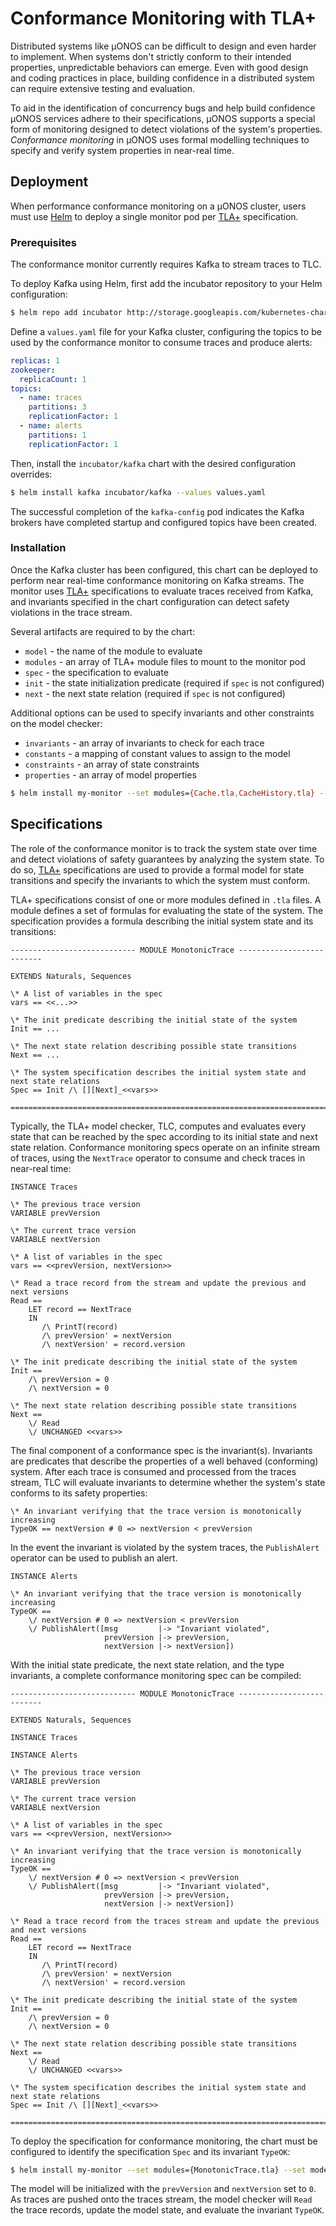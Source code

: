 # Conformance Monitoring with TLA+

Distributed systems like µONOS can be difficult to design and even harder to implement. When
systems don't strictly conform to their intended properties, unpredictable behaviors can emerge.
Even with good design and coding practices in place, building confidence in a distributed system
can require extensive testing and evaluation.

To aid in the identification of concurrency bugs and help build confidence µONOS services adhere
to their specifications, µONOS supports a special form of monitoring designed to detect violations
of the system's properties. _Conformance monitoring_ in µONOS uses formal modelling techniques to
specify and verify system properties in near-real time.

## Deployment

When performance conformance monitoring on a µONOS cluster, users must use [Helm] to deploy a
single monitor pod per [TLA+] specification.

### Prerequisites

The conformance monitor currently requires Kafka to stream traces to TLC.

To deploy Kafka using Helm, first add the incubator repository to your Helm configuration:

```bash
$ helm repo add incubator http://storage.googleapis.com/kubernetes-charts-incubator
```

Define a `values.yaml` file for your Kafka cluster, configuring the topics to be used by the conformance monitor
to consume traces and produce alerts:

```yaml
replicas: 1
zookeeper:
  replicaCount: 1
topics:
  - name: traces
    partitions: 3
    replicationFactor: 1
  - name: alerts
    partitions: 1
    replicationFactor: 1
```

Then, install the `incubator/kafka` chart with the desired configuration overrides:

```bash
$ helm install kafka incubator/kafka --values values.yaml
```

The successful completion of the `kafka-config` pod indicates the Kafka brokers have completed startup and
configured topics have been created.

### Installation

Once the Kafka cluster has been configured, this chart can be deployed to perform near real-time conformance
monitoring on Kafka streams. The monitor uses [TLA+] specifications to evaluate traces received from Kafka,
and invariants specified in the chart configuration can detect safety violations in the trace stream.

Several artifacts are required to by the chart:

* `model` - the name of the module to evaluate
* `modules` - an array of TLA+ module files to mount to the monitor pod
* `spec` - the specification to evaluate
* `init` - the state initialization predicate (required if `spec` is not configured)
* `next` - the next state relation (required if `spec` is not configured)

Additional options can be used to specify invariants and other constraints on the model checker:

* `invariants` - an array of invariants to check for each trace
* `constants` - a mapping of constant values to assign to the model
* `constraints` - an array of state constraints
* `properties` - an array of model properties

```bash
$ helm install my-monitor --set modules={Cache.tla,CacheHistory.tla} --set model=Cache.tla --set config.spec=Spec --set config.invariants={TypeOK}
```

## Specifications

The role of the conformance monitor is to track the system state over time and detect violations
of safety guarantees by analyzing the system state. To do so, [TLA+] specifications are used to
provide a formal model for state transitions and specify the invariants to which the system must
conform.

TLA+ specifications consist of one or more modules defined in `.tla` files. A module defines a set
of formulas for evaluating the state of the system. The specification provides a formula describing
the initial system state and its transitions:

```
---------------------------- MODULE MonotonicTrace --------------------------

EXTENDS Naturals, Sequences

\* A list of variables in the spec
vars == <<...>>

\* The init predicate describing the initial state of the system
Init == ...

\* The next state relation describing possible state transitions
Next == ...

\* The system specification describes the initial system state and next state relations
Spec == Init /\ [][Next]_<<vars>>

=============================================================================
```

Typically, the TLA+ model checker, TLC, computes and evaluates every state that can be reached
by the spec according to its initial state and next state relation. Conformance monitoring specs
operate on an infinite stream of traces, using the `NextTrace` operator to consume and check
traces in near-real time:

```
INSTANCE Traces

\* The previous trace version
VARIABLE prevVersion

\* The current trace version
VARIABLE nextVersion

\* A list of variables in the spec
vars == <<prevVersion, nextVersion>>

\* Read a trace record from the stream and update the previous and next versions
Read ==
    LET record == NextTrace
    IN
       /\ PrintT(record)
       /\ prevVersion' = nextVersion
       /\ nextVersion' = record.version

\* The init predicate describing the initial state of the system
Init ==
    /\ prevVersion = 0
    /\ nextVersion = 0

\* The next state relation describing possible state transitions
Next ==
    \/ Read
    \/ UNCHANGED <<vars>>
```

The final component of a conformance spec is the invariant(s). Invariants are predicates
that describe the properties of a well behaved (conforming) system. After each trace is
consumed and processed from the traces stream, TLC will evaluate invariants to determine
whether the system's state conforms to its safety properties:

```
\* An invariant verifying that the trace version is monotonically increasing
TypeOK == nextVersion # 0 => nextVersion < prevVersion
```

In the event the invariant is violated by the system traces, the `PublishAlert` operator
can be used to publish an alert.

```
INSTANCE Alerts

\* An invariant verifying that the trace version is monotonically increasing
TypeOK ==
    \/ nextVersion # 0 => nextVersion < prevVersion
    \/ PublishAlert([msg         |-> "Invariant violated",
                     prevVersion |-> prevVersion,
                     nextVersion |-> nextVersion])
```

With the initial state predicate, the next state relation, and the type invariants,
a complete conformance monitoring spec can be compiled:

```
---------------------------- MODULE MonotonicTrace --------------------------

EXTENDS Naturals, Sequences

INSTANCE Traces

INSTANCE Alerts

\* The previous trace version
VARIABLE prevVersion

\* The current trace version
VARIABLE nextVersion

\* A list of variables in the spec
vars == <<prevVersion, nextVersion>>

\* An invariant verifying that the trace version is monotonically increasing
TypeOK ==
    \/ nextVersion # 0 => nextVersion < prevVersion
    \/ PublishAlert([msg         |-> "Invariant violated",
                     prevVersion |-> prevVersion,
                     nextVersion |-> nextVersion])

\* Read a trace record from the traces stream and update the previous and next versions
Read ==
    LET record == NextTrace
    IN
       /\ PrintT(record)
       /\ prevVersion' = nextVersion
       /\ nextVersion' = record.version

\* The init predicate describing the initial state of the system
Init ==
    /\ prevVersion = 0
    /\ nextVersion = 0

\* The next state relation describing possible state transitions
Next ==
    \/ Read
    \/ UNCHANGED <<vars>>

\* The system specification describes the initial system state and next state relations
Spec == Init /\ [][Next]_<<vars>>

=============================================================================
```

To deploy the specification for conformance monitoring, the chart must be configured to
identify the specification `Spec` and its invariant `TypeOK`:

```bash
$ helm install my-monitor --set modules={MonotonicTrace.tla} --set model=MonotonicTrace.tla --set config.spec=Spec --set config.invariants={TypeOK}
```

The model will be initialized with the `prevVersion` and `nextVersion` set to `0`.
As traces are pushed onto the traces stream, the model checker will `Read` the trace
records, update the model state, and evaluate the invariant `TypeOK`.

[TLA+]: https://lamport.azurewebsites.net/tla/tla.html
[Kafka]: https://kafka.apache.org/
[Helm]: https://helm.sh/
